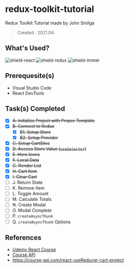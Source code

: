 # redux-toolkit-tutorial

Redux Toolkit Tutorial made by John Smilga
> Created : 2021.04

## What's Used?

![shield-react][shield-react]
![shield-redux][shield-redux]
![shield-immer][sheild-immer]

## Prerequesite(s)

- Visual Studio Code
- React DevTools

## Task(s) Completed
- [x] ~~A. Initialize Project with Proper Template~~
- [x] ~~B. Connect to Redux~~
    - [x] ~~B1. Setup Store~~
    - [x] ~~B2. Setup Provider~~
- [x] ~~C. Setup CartSlice~~
- [x] ~~D. Access Store Value (`useSelector`)~~ 
- [x] ~~E. Hero Icons~~
- [x] ~~F. Local Data~~
- [x] ~~G. Render List~~
- [x] ~~H. Cart Item~~
- [x] ~~I. Clear Cart~~
- [ ] J. Return State
- [ ] K. Remove Item
- [ ] L. Toggle Amount
- [ ] M. Calculate Totals
- [ ] N. Create Modal
- [ ] O. Modal Complete
- [ ] P. `createAsyncThunk`
- [ ] Q. `createAsyncThunk` Options

## References

- [Udemy React Course](https://www.udemy.com/course/react-tutorial-and-projects-course/?referralCode=FEE6A921AF07E2563CEF)
- [Course API](https://course-api.com/)
- https://course-api.com/react-useReducer-cart-project


[shield-react]: https://img.shields.io/badge/react-17.x-61DAFB?logo=react&logoColor=61DAFB&style=flat-square
[shield-redux]: https://img.shields.io/badge/redux-1.8.x-764ABC?logo=redux&logoColor=764ABC&style=flat-square

[sheild-immer]: https://img.shields.io/badge/immer-1.8.x-00E7C3?logo=immer&logoColor=00E7C3&style=flat-square